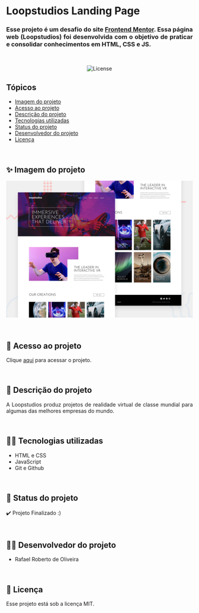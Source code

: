 # Loopstudios Landing Page

<h3 align="justify">Esse projeto é um desafio do site <a href="https://www.frontendmentor.io/">Frontend Mentor</a>. Essa página web (Loopstudios) foi desenvolvida com o objetivo de praticar e consolidar conhecimentos em HTML, CSS e JS.</h3>

<br>

<p align="center">
  <img alt="License" src="https://img.shields.io/static/v1?label=license&message=MIT&color=49AA26&labelColor=000000">
</p>

## Tópicos
- [Imagem do projeto](#img)
- [Acesso ao projeto](#acesso)
- [Descrição do projeto](#desc)
- [Tecnologias utilizadas](#tec)
- [Status do projeto](#status)
- [Desenvolvedor do projeto](#dev)
- [Licença](#license)

<br>

<h2 id="img">✨ Imagem do projeto</h2>
<p align="center">
  <img src=".github/preview.jpg" alt="interface Loopstudios">
</p>

<br>

<h2 id="acesso">🔗 Acesso ao projeto</h2>

Clique [aqui](https://fel1324.github.io/Loopstudios-Landing-Page/) para acessar o projeto.

<br>

<h2 id="desc">📖 Descrição do projeto</h2>

<p align="justify">
    A Loopstudios produz projetos de realidade virtual de classe mundial para algumas das melhores empresas do mundo.
</p>

<br>

<h2 id="tec">🐱‍💻 Tecnologias utilizadas</h2>

* HTML e CSS
* JavaScript
* Git e Github

<br>

<h2 id="status">🚧 Status do projeto</h2>

✔️ Projeto Finalizado :)

<br>

<h2 id="devs">👨‍💻 Desenvolvedor do projeto</h2>

* Rafael Roberto de Oliveira

<br>

<h2 id="license">📝 Licença</h2>

Esse projeto está sob a licença MIT.